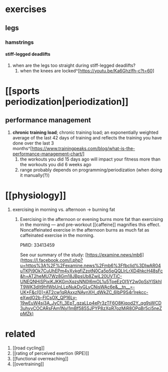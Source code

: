 # exercises
## legs
### hamstrings
#### stiff-legged deadlifts
1. when are the legs too straight during stiff-legged deadlifts?
	1. when the knees are locked^[https://youtu.be/Ka6GhzIfh-c?t=60]

# [[sports periodization|periodization]]
## performance management
1. **chronic training load**; chronic training load; an exponentially weighted average of the last 42 days of training and reflects the training you have done over the last 3 months^[https://www.trainingpeaks.com/blog/what-is-the-performance-management-chart/]
	1. the workouts you did 15 days ago will impact your fitness more than the workouts you did 6 weeks ago
	2. range probably depends on programming/periodization (when doing it manually(?))

# [[physiology]]
1. exercising in morning vs. afternoon → burning fat
	1. Exercising in the afternoon or evening burns more fat than exercising in the morning — and pre-workout [[caffeine]] magnifies this effect. Noncaffeinated exercise in the afternoon burns as much fat as caffeinated exercise in the morning.  
  
		PMID: 33413459  
  
		See our summary of the study: [https://examine.news/mb6](https://l.facebook.com/l.php?u=https%3A%2F%2Fexamine.news%2Fmb6%3Ffbclid%3DIwAR04uTKPj9Ok7CuUhEPm4yXvkgfiZzotN0Ca5p5pQQLIrLrXD4hkcH48sFc&h=AT2heMU7Wz8Gm18JBpsUb8ZwiL20UVTjC-UNEQNHiSPixiKJKKGmXqzsNN0I6mOL1u5TpeEzOI1jY2w0pSsYISkhlT9WK3dIt9hfWbUnLLpNukDyGLyCNisWAc6e&__tn__=-UK*F&c[0]=AT2cw1qRAxxzNAynXH_dWkZC_6IbP9S4r1rekcc-eXwdO2b-FICsOX_QP16Ly-19wEuW4sj3A_JyCfi_3EpT_gzaLLp4ePr3zTF6O8Kjqod2Y_qg9sWCD3uhyvCOCARsFAm1NyI1mBf585SJPYP8zXpR7ozMiR8OPqBr5ci5neZpMZk)

# related
1. [[road cycling]]
2. [[rating of perceived exertion (RPE)]]
3. [[functional overreaching]]
4. [[overtraining]]